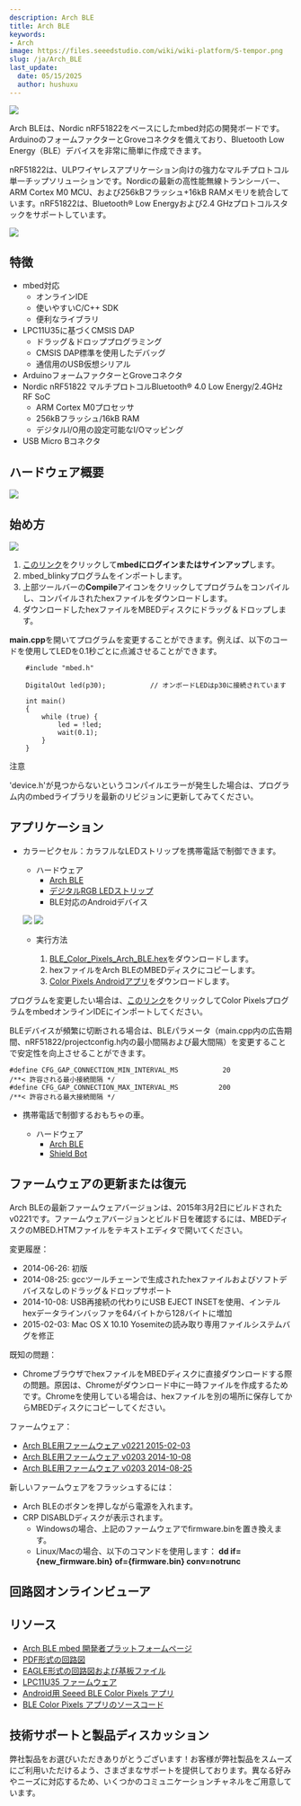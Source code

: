 ```yaml
---
description: Arch BLE
title: Arch BLE
keywords:
- Arch
image: https://files.seeedstudio.com/wiki/wiki-platform/S-tempor.png
slug: /ja/Arch_BLE
last_update:
  date: 05/15/2025
  author: hushuxu
---
```



![](https://files.seeedstudio.com/wiki/Arch_BLE/img/Arch_BLE.jpg)

Arch BLEは、Nordic nRF51822をベースにしたmbed対応の開発ボードです。ArduinoのフォームファクターとGroveコネクタを備えており、Bluetooth Low Energy（BLE）デバイスを非常に簡単に作成できます。

nRF51822は、ULPワイヤレスアプリケーション向けの強力なマルチプロトコル単一チップソリューションです。Nordicの最新の高性能無線トランシーバー、ARM Cortex M0 MCU、および256kBフラッシュ+16kB RAMメモリを統合しています。nRF51822は、Bluetooth® Low Energyおよび2.4 GHzプロトコルスタックをサポートしています。

[![](https://files.seeedstudio.com/wiki/common/Get_One_Now_Banner.png)](https://www.seeedstudio.com/Arch-BLE-p-1998.html)

特徴
--------

-   mbed対応
    -  オンラインIDE
    -  使いやすいC/C++ SDK
    -  便利なライブラリ
-   LPC11U35に基づくCMSIS DAP
    -  ドラッグ＆ドロッププログラミング
    -  CMSIS DAP標準を使用したデバッグ
    -  通信用のUSB仮想シリアル
-   ArduinoフォームファクターとGroveコネクタ
-   Nordic nRF51822 マルチプロトコルBluetooth® 4.0 Low Energy/2.4GHz RF SoC
    -  ARM Cortex M0プロセッサ
    -  256kBフラッシュ/16kB RAM
    -  デジタルI/O用の設定可能なI/Oマッピング
-   USB Micro Bコネクタ

ハードウェア概要
------

![](https://files.seeedstudio.com/wiki/Arch_BLE/img/Arch_BLE_Pinout.png)

始め方
-----------

![](https://files.seeedstudio.com/wiki/Arch_BLE/img/Get_started_with_mbed.png)

1.  [このリンク](https://developer.mbed.org/compiler/#import:/teams/mbed/code/mbed_blinky/;platform:Seeed-Arch-BLE)をクリックして**mbedにログインまたはサインアップ**します。
2.  mbed_blinkyプログラムをインポートします。
3.  上部ツールバーの**Compile**アイコンをクリックしてプログラムをコンパイルし、コンパイルされたhexファイルをダウンロードします。
4.  ダウンロードしたhexファイルをMBEDディスクにドラッグ＆ドロップします。

**main.cpp**を開いてプログラムを変更することができます。例えば、以下のコードを使用してLEDを0.1秒ごとに点滅させることができます。
```
    #include "mbed.h"

    DigitalOut led(p30);           // オンボードLEDはp30に接続されています

    int main()
    {
        while (true) {
            led = !led;
            wait(0.1);
        }
    }
```

<div className="admonition note">
  <p className="admonition-title">注意</p>
  <p>'device.h'が見つからないというコンパイルエラーが発生した場合は、プログラム内のmbedライブラリを最新のリビジョンに更新してみてください。</p>
</div>

アプリケーション
------------

-  カラーピクセル：カラフルなLEDストリップを携帯電話で制御できます。

    *  ハードウェア
        -  [Arch BLE](https://www.seeedstudio.com/depot/Arch-BLE-p-1998.html?cPath=19_21)
        -  [デジタルRGB LEDストリップ](https://www.seeedstudio.com/depot/Digital-RGB-LED-FlexiStrip-30-LED-1-Meter-p-1665.html)
        -  BLE対応のAndroidデバイス

    ![](https://files.seeedstudio.com/wiki/Arch_BLE/img/Ble_color_pixels_bb.png)
    ![](https://files.seeedstudio.com/wiki/Arch_BLE/img/Color_pixels_app.png)

    *  実行方法

        1.  [BLE_Color_Pixels_Arch_BLE.hex](http://tangram.qiniudn.com/BLE_Color_Pixels_ARCH_BLE.hex)をダウンロードします。
        2.  hexファイルをArch BLEのMBEDディスクにコピーします。
        3.  [Color Pixels Androidアプリ](http://tangram.qiniudn.com/seeed_ble_color_pixels.apk)をダウンロードします。

プログラムを変更したい場合は、[このリンク](https://mbed.org/compiler/#import:/teams/Seeed/code/BLE_Color_Pixels/;platform:Seeed-Arch-BLE)をクリックしてColor PixelsプログラムをmbedオンラインIDEにインポートしてください。

BLEデバイスが頻繁に切断される場合は、BLEパラメータ（main.cpp内の広告期間、nRF51822/projectconfig.h内の最小間隔および最大間隔）を変更することで安定性を向上させることができます。

```
#define CFG_GAP_CONNECTION_MIN_INTERVAL_MS           20                     /**< 許容される最小接続間隔 */
#define CFG_GAP_CONNECTION_MAX_INTERVAL_MS          200                     /**< 許容される最大接続間隔 */
```

-  携帯電話で制御するおもちゃの車。

    *  ハードウェア
        -  [Arch BLE](https://www.seeedstudio.com/depot/Arch-BLE-p-1998.html?cPath=19_21)
        -  [Shield Bot](https://www.seeedstudio.com/Shield-Bot-p-1380.html)

ファームウェアの更新または復元
--------------------------

Arch BLEの最新ファームウェアバージョンは、2015年3月2日にビルドされたv0221です。ファームウェアバージョンとビルド日を確認するには、MBEDディスクのMBED.HTMファイルをテキストエディタで開いてください。

変更履歴：

-   2014-06-26: 初版
-   2014-08-25: gccツールチェーンで生成されたhexファイルおよびソフトデバイスなしのドラッグ＆ドロップサポート
-   2014-10-08: USB再接続の代わりにUSB EJECT INSETを使用、インテルhexデータラインバッファを64バイトから128バイトに増加
-   2015-02-03: Mac OS X 10.10 Yosemiteの読み取り専用ファイルシステムバグを修正

既知の問題：

-   ChromeブラウザでhexファイルをMBEDディスクに直接ダウンロードする際の問題。原因は、Chromeがダウンロード中に一時ファイルを作成するためです。Chromeを使用している場合は、hexファイルを別の場所に保存してからMBEDディスクにコピーしてください。

ファームウェア：

-   [Arch BLE用ファームウェア v0221 2015-02-03](https://developer.mbed.org/media/uploads/yihui/arch_ble_interface_v221_20150203_2.bin)
-   [Arch BLE用ファームウェア v0203 2014-10-08](https://developer.mbed.org/media/uploads/yihui/lpc11u35_nrf51822_if_mbed_v203_20141008.bin)
-   [Arch BLE用ファームウェア v0203 2014-08-25](https://developer.mbed.org/media/uploads/yihui/lpc11u35_nrf51822_if_mbed_v203_20140825.bin)

新しいファームウェアをフラッシュするには：

-   Arch BLEのボタンを押しながら電源を入れます。
-   CRP DISABLDディスクが表示されます。
    -   Windowsの場合、上記のファームウェアでfirmware.binを置き換えます。
    -   Linux/Macの場合、以下のコマンドを使用します： **dd if=\{new_firmware.bin\} of=\{firmware.bin\} conv=notrunc**

## 回路図オンラインビューア

<div className="altium-ecad-viewer" data-project-src="https://files.seeedstudio.com/wiki/Arch_BLE/res/Arch_BLE_v1.0_Eagle.zip" style={{borderRadius: '0px 0px 4px 4px', height: 500, borderStyle: 'solid', borderWidth: 1, borderColor: 'rgb(241, 241, 241)', overflow: 'hidden', maxWidth: 1280, maxHeight: 700, boxSizing: 'border-box'}}>
</div>

リソース
---------

-   [Arch BLE mbed 開発者プラットフォームページ](https://developer.mbed.org/platforms/Seeed-Arch-BLE/)
-   [PDF形式の回路図](https://files.seeedstudio.com/wiki/Arch_BLE/res/Arch_BLE_v1.0_pdf.pdf)
-   [EAGLE形式の回路図および基板ファイル](https://files.seeedstudio.com/wiki/Arch_BLE/res/Arch_BLE_v1.0_Eagle.zip)
-   [LPC11U35 ファームウェア](https://files.seeedstudio.com/wiki/Arch_BLE/res/Lpc11u35_nrf51822_if_mbed.bin.zip)
-   [Android用 Seeed BLE Color Pixels アプリ](http://tangram.qiniudn.com/seeed_ble_color_pixels.apk)
-   [BLE Color Pixels アプリのソースコード](https://github.com/Seeed-Studio/ble_color_pixels)

<!-- このMarkdownファイルは https://www.seeedstudio.com/wiki/Arch_BLE から作成されました -->

## 技術サポートと製品ディスカッション

弊社製品をお選びいただきありがとうございます！お客様が弊社製品をスムーズにご利用いただけるよう、さまざまなサポートを提供しております。異なる好みやニーズに対応するため、いくつかのコミュニケーションチャネルをご用意しています。

<div class="button_tech_support_container">
<a href="https://forum.seeedstudio.com/" class="button_forum"></a> 
<a href="https://www.seeedstudio.com/contacts" class="button_email"></a>
</div>

<div class="button_tech_support_container">
<a href="https://discord.gg/eWkprNDMU7" class="button_discord"></a> 
<a href="https://github.com/Seeed-Studio/wiki-documents/discussions/69" class="button_discussion"></a>
</div>
